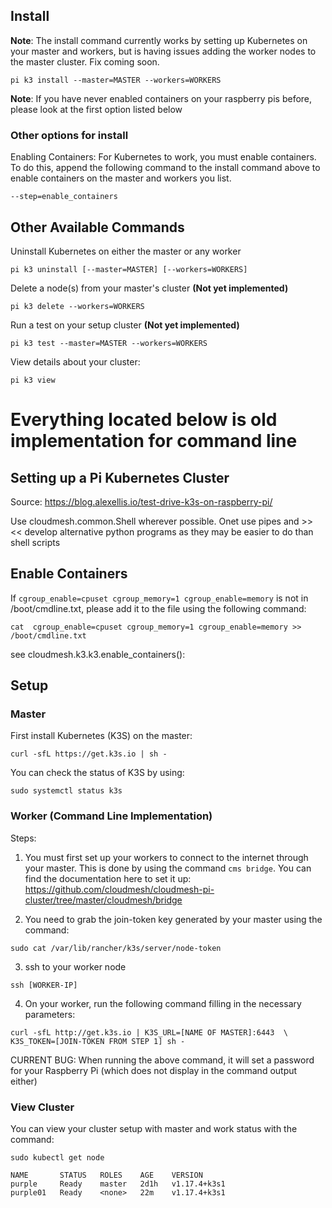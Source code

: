 ## Install 
**Note**: The install command currently works by setting up Kubernetes on your master and workers, but is having issues adding the worker nodes to the master cluster. Fix coming soon. 
```
pi k3 install --master=MASTER --workers=WORKERS
```
**Note**: If you have never enabled containers on your raspberry pis before, please look at the first option listed below

### Other options for install
Enabling Containers: For Kubernetes to work, you must enable containers. To do this, append the following command to the install command above to enable containers on the master and workers you list. 
```
--step=enable_containers
```

## Other Available Commands
Uninstall Kubernetes on either the master or any worker
```
pi k3 uninstall [--master=MASTER] [--workers=WORKERS]
```

Delete a node(s) from your master's cluster **(Not yet implemented)**
```
pi k3 delete --workers=WORKERS
```

Run a test on your setup cluster **(Not yet implemented)**
```
pi k3 test --master=MASTER --workers=WORKERS
```

View details about your cluster:
```
pi k3 view
```


# **Everything located below is old implementation for command line**
## Setting up a Pi Kubernetes Cluster

Source: <https://blog.alexellis.io/test-drive-k3s-on-raspberry-pi/>

Use cloudmesh.common.Shell wherever possible. Onet use pipes and >> <<
develop alternative python programs as they may be easier to do than shell scripts

## Enable Containers

If ```cgroup_enable=cpuset cgroup_memory=1 cgroup_enable=memory``` is not in /boot/cmdline.txt, please add it to the file using the following command: 
```
cat  cgroup_enable=cpuset cgroup_memory=1 cgroup_enable=memory >>  /boot/cmdline.txt
```

see cloudmesh.k3.k3.enable_containers():

## Setup
### Master
First install Kubernetes (K3S) on the master: 
```
curl -sfL https://get.k3s.io | sh -
```

You can check the status of K3S by using: 
```
sudo systemctl status k3s
```

### Worker (Command Line Implementation)

Steps: 
1. You must first set up your workers to connect to the internet through your master. This is done by using the command ```cms bridge```. You can find the documentation here to set it up: https://github.com/cloudmesh/cloudmesh-pi-cluster/tree/master/cloudmesh/bridge

2. You need to grab the join-token key generated by your master using the command: 
```
sudo cat /var/lib/rancher/k3s/server/node-token
```

3. ssh to your worker node 
```
ssh [WORKER-IP]
```

4. On your worker, run the following command filling in the necessary parameters:
```
curl -sfL http://get.k3s.io | K3S_URL=[NAME OF MASTER]:6443  \
K3S_TOKEN=[JOIN-TOKEN FROM STEP 1] sh -
```
CURRENT BUG: When running the above command, it will set a password for your Raspberry Pi (which does not display in the command output either) 

### View Cluster
You can view your cluster setup with master and work status with the command:
```
sudo kubectl get node

NAME       STATUS   ROLES    AGE    VERSION
purple     Ready    master   2d1h   v1.17.4+k3s1
purple01   Ready    <none>   22m    v1.17.4+k3s1

```

